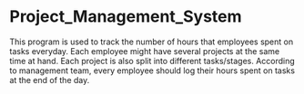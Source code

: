 # Project_Management_System

This program is used to track the number of hours that employees spent on tasks everyday. Each employee might have several projects at the same time at hand. Each project is also split into different tasks/stages. According to management team, every employee should log their hours spent on tasks at the end of the day.
